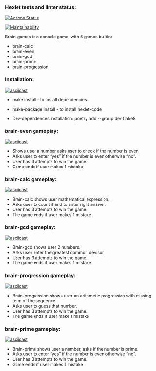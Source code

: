 ### Hexlet tests and linter status:
[![Actions Status](https://github.com/Dw4rfSt4r/python-project-49/workflows/hexlet-check/badge.svg)](https://github.com/Dw4rfSt4r/python-project-49/actions)

[![Maintainability](https://api.codeclimate.com/v1/badges/7691cc9d187d71252bbe/maintainability)](https://codeclimate.com/github/Dw4rfSt4r/python-project-49/maintainability)



Brain-games is a console game, with 5 games builtin: 
- brain-calc
- brain-even
- brain-gcd
- brain-prime
- brain-progression


### Installation:
[![asciicast](https://asciinema.org/a/8O41n2ya0Z6IRscyIN5kkVwoc.svg)](https://asciinema.org/a/8O41n2ya0Z6IRscyIN5kkVwoc)

- make install - to install dependencies 
- make-package install - to install hexlet-code

- Dev-dependences installation: poetry add --group dev flake8


### brain-even gameplay:
[![asciicast](https://asciinema.org/a/xKKMPhLcs9lrcRhHF47vSCMdV.svg)](https://asciinema.org/a/xKKMPhLcs9lrcRhHF47vSCMdV)

- Shows user a number asks user to check if the number is even.
- Asks user to enter “yes” if the number is even otherwise “no”. 
- User has 3 attempts to win the game. 
- Game ends if user makes 1 mistake


### brain-calc gameplay:
[![asciicast](https://asciinema.org/a/KQn76g2HyD3i16WTB2KI1vkXQ.svg)](https://asciinema.org/a/KQn76g2HyD3i16WTB2KI1vkXQ)

- Brain-calc shows user mathematical expression.
- Asks user to count it and to enter right answer.
- User has 3 attempts to win the game.
- The game ends if user makes 1 mistake


### brain-gcd gameplay:
[![asciicast](https://asciinema.org/a/yLtUFyVPbHlQfDz8iNFGCZXv1.svg)](https://asciinema.org/a/yLtUFyVPbHlQfDz8iNFGCZXv1)

- Brain-gcd shows user 2 numbers.
- Asks user enter the greatest common devisor. 
- User has 3 attempts to win the game. 
- The game ends if user makes 1 mistake.


### brain-progression gameplay:
[![asciicast](https://asciinema.org/a/XOCnDgCDQHGCq5AeMc2x4WwGf.svg)](https://asciinema.org/a/XOCnDgCDQHGCq5AeMc2x4WwGf)

- Brain-progression shows user an arithmetic progression with missing term of the sequence.
- Asks user to guess that number. 
- User has 3 attempts to win the game. 
- The game ends if user make 1 mistake


### brain-prime gameplay:
[![asciicast](https://asciinema.org/a/v54tZcyLshtN6bfNyQU5dkmD5.svg)](https://asciinema.org/a/v54tZcyLshtN6bfNyQU5dkmD5)

- Brain-prime shows user a number, asks if the number is prime. 
- Asks user to enter “yes” if the number is even otherwise “no”. 
- User has 3 attempts to win the game. 
- Game ends if user makes 1 mistake
